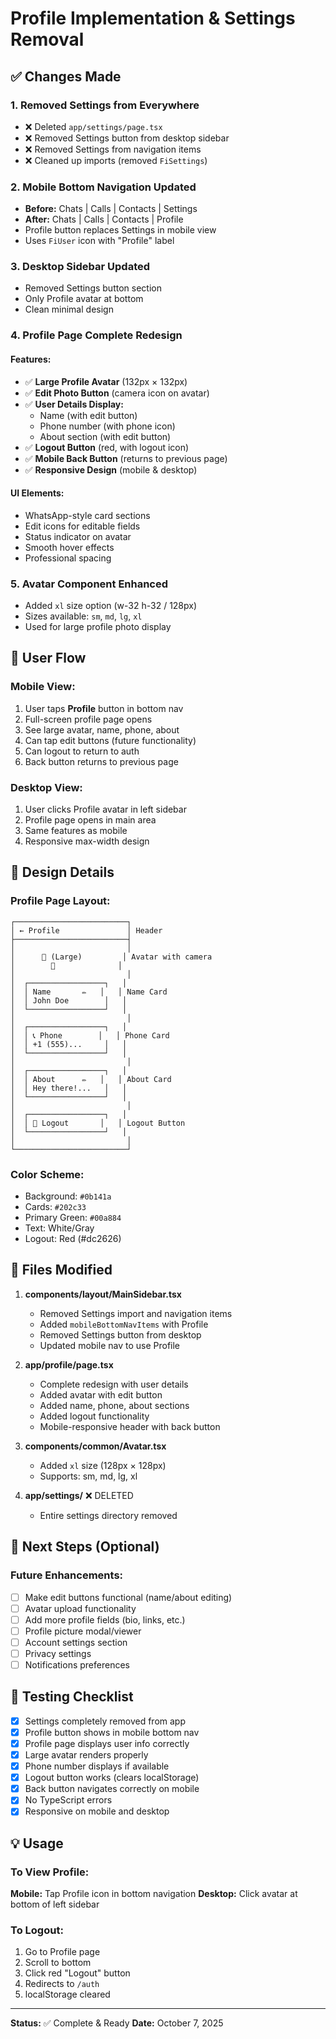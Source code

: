 # Profile Implementation & Settings Removal

## ✅ Changes Made

### 1. **Removed Settings from Everywhere**
- ❌ Deleted `app/settings/page.tsx`
- ❌ Removed Settings button from desktop sidebar
- ❌ Removed Settings from navigation items
- ❌ Cleaned up imports (removed `FiSettings`)

### 2. **Mobile Bottom Navigation Updated**
- **Before:** Chats | Calls | Contacts | Settings
- **After:** Chats | Calls | Contacts | Profile
- Profile button replaces Settings in mobile view
- Uses `FiUser` icon with "Profile" label

### 3. **Desktop Sidebar Updated**
- Removed Settings button section
- Only Profile avatar at bottom
- Clean minimal design

### 4. **Profile Page Complete Redesign**

#### Features:
- ✅ **Large Profile Avatar** (132px × 132px)
- ✅ **Edit Photo Button** (camera icon on avatar)
- ✅ **User Details Display:**
  - Name (with edit button)
  - Phone number (with phone icon)
  - About section (with edit button)
- ✅ **Logout Button** (red, with logout icon)
- ✅ **Mobile Back Button** (returns to previous page)
- ✅ **Responsive Design** (mobile & desktop)

#### UI Elements:
- WhatsApp-style card sections
- Edit icons for editable fields
- Status indicator on avatar
- Smooth hover effects
- Professional spacing

### 5. **Avatar Component Enhanced**
- Added `xl` size option (w-32 h-32 / 128px)
- Sizes available: `sm`, `md`, `lg`, `xl`
- Used for large profile photo display

## 📱 User Flow

### Mobile View:
1. User taps **Profile** button in bottom nav
2. Full-screen profile page opens
3. See large avatar, name, phone, about
4. Can tap edit buttons (future functionality)
5. Can logout to return to auth
6. Back button returns to previous page

### Desktop View:
1. User clicks Profile avatar in left sidebar
2. Profile page opens in main area
3. Same features as mobile
4. Responsive max-width design

## 🎨 Design Details

### Profile Page Layout:
```
┌─────────────────────────┐
│ ← Profile               │ Header
├─────────────────────────┤
│                         │
│      👤 (Large)         │ Avatar with camera
│        🎥              │
│                         │
│  ┌─────────────────┐   │
│  │ Name       ✏️   │   │ Name Card
│  │ John Doe        │   │
│  └─────────────────┘   │
│                         │
│  ┌─────────────────┐   │
│  │ 📞 Phone        │   │ Phone Card
│  │ +1 (555)...     │   │
│  └─────────────────┘   │
│                         │
│  ┌─────────────────┐   │
│  │ About      ✏️   │   │ About Card
│  │ Hey there!...   │   │
│  └─────────────────┘   │
│                         │
│  ┌─────────────────┐   │
│  │ 🚪 Logout       │   │ Logout Button
│  └─────────────────┘   │
│                         │
└─────────────────────────┘
```

### Color Scheme:
- Background: `#0b141a`
- Cards: `#202c33`
- Primary Green: `#00a884`
- Text: White/Gray
- Logout: Red (#dc2626)

## 🔧 Files Modified

1. **components/layout/MainSidebar.tsx**
   - Removed Settings import and navigation items
   - Added `mobileBottomNavItems` with Profile
   - Removed Settings button from desktop
   - Updated mobile nav to use Profile

2. **app/profile/page.tsx**
   - Complete redesign with user details
   - Added avatar with edit button
   - Added name, phone, about sections
   - Added logout functionality
   - Mobile-responsive header with back button

3. **components/common/Avatar.tsx**
   - Added `xl` size (128px × 128px)
   - Supports: sm, md, lg, xl

4. **app/settings/** ❌ DELETED
   - Entire settings directory removed

## 🚀 Next Steps (Optional)

### Future Enhancements:
- [ ] Make edit buttons functional (name/about editing)
- [ ] Avatar upload functionality
- [ ] Add more profile fields (bio, links, etc.)
- [ ] Profile picture modal/viewer
- [ ] Account settings section
- [ ] Privacy settings
- [ ] Notifications preferences

## 📝 Testing Checklist

- [x] Settings completely removed from app
- [x] Profile button shows in mobile bottom nav
- [x] Profile page displays user info correctly
- [x] Large avatar renders properly
- [x] Phone number displays if available
- [x] Logout button works (clears localStorage)
- [x] Back button navigates correctly on mobile
- [x] No TypeScript errors
- [x] Responsive on mobile and desktop

## 💡 Usage

### To View Profile:
**Mobile:** Tap Profile icon in bottom navigation
**Desktop:** Click avatar at bottom of left sidebar

### To Logout:
1. Go to Profile page
2. Scroll to bottom
3. Click red "Logout" button
4. Redirects to `/auth`
5. localStorage cleared

---

**Status:** ✅ Complete & Ready
**Date:** October 7, 2025
